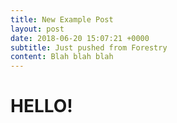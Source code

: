 ```yaml
---
title: New Example Post
layout: post
date: 2018-06-20 15:07:21 +0000
subtitle: Just pushed from Forestry
content: Blah blah blah
---
```

# HELLO!